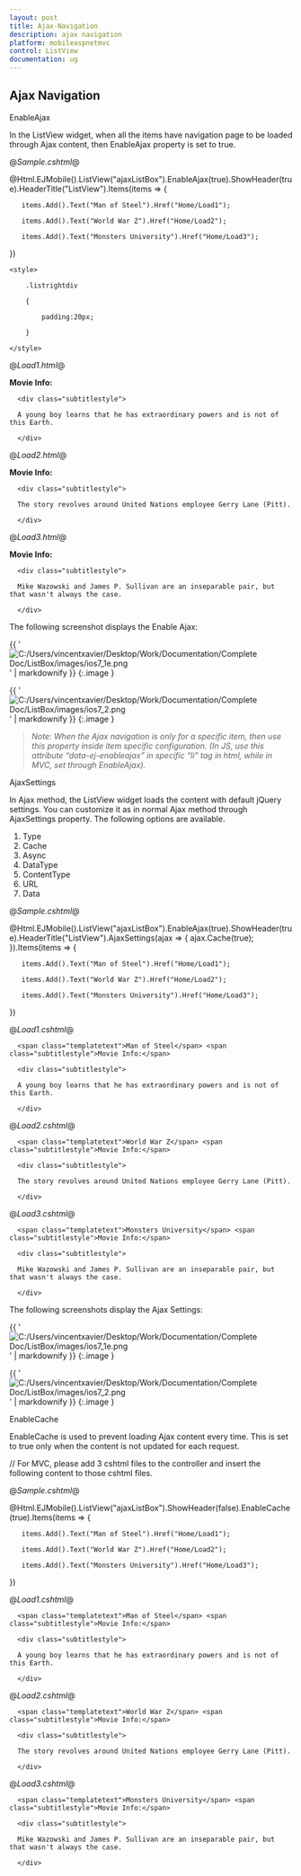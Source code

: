 ```yaml
---
layout: post
title: Ajax-Navigation
description: ajax navigation
platform: mobileaspnetmvc
control: ListView
documentation: ug
---
```


## Ajax Navigation

EnableAjax

In the ListView widget, when all the items have navigation page to be loaded through Ajax content, then EnableAjax property is set to true. 





@*Sample.cshtml*@

@Html.EJMobile().ListView("ajaxListBox").EnableAjax(true).ShowHeader(true).HeaderTitle("ListView").Items(items => {

       items.Add().Text("Man of Steel").Href("Home/Load1");

       items.Add().Text("World War Z").Href("Home/Load2");

       items.Add().Text("Monsters University").Href("Home/Load3");

   })

    <style>

        .listrightdiv

        {

            padding:20px;

        }

    </style>





@*Load1.html*@

<div class="listrightdiv">      

<span class="subtitlestyle"><b>Movie Info:</b></span>

      <div class="subtitlestyle">

      A young boy learns that he has extraordinary powers and is not of this Earth.

      </div>

</div>



@*Load2.html*@

<div class="listrightdiv">

<span class="subtitlestyle"><b>Movie Info:</b></span>

      <div class="subtitlestyle">

      The story revolves around United Nations employee Gerry Lane (Pitt).

      </div>

</div>



@*Load3.html*@

<div class="listrightdiv">

<span class="subtitlestyle"><b>Movie Info:</b></span>

      <div class="subtitlestyle">

      Mike Wazowski and James P. Sullivan are an inseparable pair, but that wasn't always the case.

      </div>

</div>

The following screenshot displays the Enable Ajax:

{{ '![C:/Users/vincentxavier/Desktop/Work/Documentation/Complete Doc/ListBox/images/ios7_1e.png](Ajax-Navigation_images/Ajax-Navigation_img1.png)' | markdownify }}
{:.image }


{{ '![C:/Users/vincentxavier/Desktop/Work/Documentation/Complete Doc/ListBox/images/ios7_2.png](Ajax-Navigation_images/Ajax-Navigation_img2.png)' | markdownify }}
{:.image }


> _Note: When the Ajax navigation is only for a specific item, then use this property inside item specific configuration. (In JS, use this attribute “data-ej-enableajax” in specific “li” tag in html, while in MVC, set through EnableAjax)._

AjaxSettings

In Ajax method, the ListView widget loads the content with default jQuery settings. You can customize it as in normal Ajax method through AjaxSettings property. The following options are available.

1. Type
2. Cache
3. Async
4. DataType
5. ContentType
6. URL
7. Data





@*Sample.cshtml*@

@Html.EJMobile().ListView("ajaxListBox").EnableAjax(true).ShowHeader(true).HeaderTitle("ListView").AjaxSettings(ajax => { ajax.Cache(true); }).Items(items => {

       items.Add().Text("Man of Steel").Href("Home/Load1");

       items.Add().Text("World War Z").Href("Home/Load2");

       items.Add().Text("Monsters University").Href("Home/Load3");

   })





@*Load1.cshtml*@

<div class="listrightdiv">

      <span class="templatetext">Man of Steel</span> <span class="subtitlestyle">Movie Info:</span>

      <div class="subtitlestyle">

      A young boy learns that he has extraordinary powers and is not of this Earth.

      </div>

</div>



@*Load2.cshtml*@

<div class="listrightdiv">

      <span class="templatetext">World War Z</span> <span class="subtitlestyle">Movie Info:</span>

      <div class="subtitlestyle">

      The story revolves around United Nations employee Gerry Lane (Pitt).

      </div>

</div>



@*Load3.cshtml*@

<div class="listrightdiv">

      <span class="templatetext">Monsters University</span> <span class="subtitlestyle">Movie Info:</span>

      <div class="subtitlestyle">

      Mike Wazowski and James P. Sullivan are an inseparable pair, but that wasn't always the case.

      </div>

</div>

The following screenshots display the Ajax Settings:

{{ '![C:/Users/vincentxavier/Desktop/Work/Documentation/Complete Doc/ListBox/images/ios7_1e.png](Ajax-Navigation_images/Ajax-Navigation_img3.png)' | markdownify }}
{:.image }


{{ '![C:/Users/vincentxavier/Desktop/Work/Documentation/Complete Doc/ListBox/images/ios7_2.png](Ajax-Navigation_images/Ajax-Navigation_img4.png)' | markdownify }}
{:.image }


EnableCache

EnableCache is used to prevent loading Ajax content every time. This is set to true only when the content is not updated for each request.





// For MVC, please add 3 cshtml files to the controller and insert the following content to those cshtml files.



@*Sample.cshtml*@

@Html.EJMobile().ListView("ajaxListBox").ShowHeader(false).EnableCache(true).Items(items => {

       items.Add().Text("Man of Steel").Href("Home/Load1");

       items.Add().Text("World War Z").Href("Home/Load2");

       items.Add().Text("Monsters University").Href("Home/Load3");

   })



@*Load1.cshtml*@

<div class="listrightdiv">

      <span class="templatetext">Man of Steel</span> <span class="subtitlestyle">Movie Info:</span>

      <div class="subtitlestyle">

      A young boy learns that he has extraordinary powers and is not of this Earth.

      </div>

</div>



@*Load2.cshtml*@

<div class="listrightdiv">

      <span class="templatetext">World War Z</span> <span class="subtitlestyle">Movie Info:</span>

      <div class="subtitlestyle">

      The story revolves around United Nations employee Gerry Lane (Pitt).

      </div>

</div>



@*Load3.cshtml*@

<div class="listrightdiv">

      <span class="templatetext">Monsters University</span> <span class="subtitlestyle">Movie Info:</span>

      <div class="subtitlestyle">

      Mike Wazowski and James P. Sullivan are an inseparable pair, but that wasn't always the case.

      </div>

</div>



